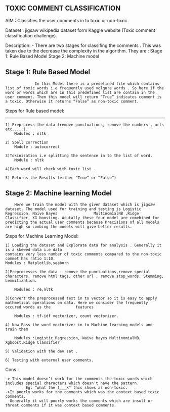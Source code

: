 TOXIC COMMENT CLASSIFICATION
-----------------------------

AIM :   Classifies the user comments in to toxic or non-toxic.

Dataset : jigsaw wikipedia dataset form Kaggle website (Toxic comment classification challenge).

Description:
	      - There are two stages for classifing the comments . This was taken due to the decrease the complexity in the algorithm.
		    They are : 
			     Stage 1: Rule Based Model
			     Stage 2: Machine model

Stage 1: Rule Based Model
-------------------------
       	         In this Model there is a predefined file which contains list of toxic words i.e frequently used volgure words . So here if the word or words which are in this predefined list are contain in the user comment. Then this model will return “True” indicates comment is a toxic. Otherwise it returns “False” as non-toxic comment.
   
Steps for Rule based model:
___________________________
    1) Preprocess the data (remove punctuations, remove the numbers , urls etc.....).
 	    Modules : nltk

    2) Spell correction
	    Module : autocorrect

    3)Tokinization i.e splitting the sentence in to the list of word.
	    Module : nltk

    4)Each word will check with toxic list .

    5) Returns the Results (either “True” or “False”)


Stage 2: Machine learning Model
-------------------------------
		Here we train the model with the given dataset which is jigsaw dataset. The model used for training and testing is Logistic Regression, Naive Bayes                MultinomialNB ,Ridge Classifier, XG boosting. Acutally these four model are comebined for predicting the actual user comments because Precisions of all models are high so combing the models will give better results.

Steps for Machine Learning Model:

    1) Loading the dataset and Explorate data for analysis . Generally it is a skewed data i.e data
    contains very less number of toxic comments compared to the non-toxic commet has ratio 1:10.
	Modules : Matplotlib,seaborn 

    2)Preprocesses the data - remove the punctuations,remove special characters, remove html tags, other url , remove stop_words, Stemming, Lemmitization.

	    Modules : re,nltk

    3)Convert the preprocessed text in to vector so it is easy to apply mathmetical operations on data. Here we consider the frequently occured words as the           features 
	
    	Modules : tf-idf vectorizer, count vectorizer. 

    4) Now Pass the word vectorizer in to Machine learning models and train them
	
	    Modules :Logistic Regression, Naive bayes MultinomialNB, Xgboost,Ridge Classifier

    5) Validation with the dev set .

    6) Testing with external user comments.


Cons :

	-> This model doesn’t work for the comments the toxic words which includes special characters which doesn't have the pattern.
             Eg: “what the f___k” this shows as non-toxic.
	->It poorly works for the comments which was the context based toxic comments.
	  Generally it will poorly works the comments which are insult or threat comments if it was context based comments.
